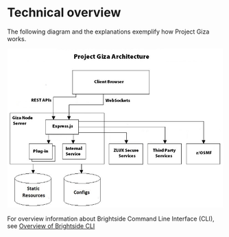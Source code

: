 # Technical overview

The following diagram and the explanations exemplify how Project Giza works.

![diagram](../images/mvd/zluxserverarchitecture.jpg)

For overview information about Brightside Command Line Interface (CLI), see [Overview of Brightside CLI](cli-releasenotes.md)
